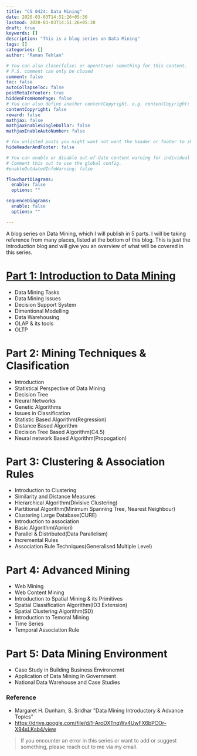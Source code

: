 ```yaml
---
title: "CS 0424: Data Mining"
date: 2020-03-03T14:51:26+05:30
lastmod: 2020-03-03T14:51:26+05:30
draft: true
keywords: []
description: "This is a blog series on Data Mining"
tags: []
categories: []
author: "Raman Tehlan"

# You can also close(false) or open(true) something for this content.
# P.S. comment can only be closed
comment: false
toc: false
autoCollapseToc: false
postMetaInFooter: true
hiddenFromHomePage: false
# You can also define another contentCopyright. e.g. contentCopyright: "This is another copyright."
contentCopyright: false
reward: false
mathjax: false
mathjaxEnableSingleDollar: false
mathjaxEnableAutoNumber: false

# You unlisted posts you might want not want the header or footer to show
hideHeaderAndFooter: false

# You can enable or disable out-of-date content warning for individual post.
# Comment this out to use the global config.
#enableOutdatedInfoWarning: false

flowchartDiagrams:
  enable: false
  options: ""

sequenceDiagrams: 
  enable: false
  options: ""

---
```


A blog series on Data Mining, which I will publish in 5 parts. I will be taking reference from many places, listed at the bottom of this blog. This is just the Introduction blog and will give you an overview of what will be covered in this series.

# [Part 1: Introduction to Data Mining](#)

- Data Mining Tasks
- Data Mining Issues
- Decision Support System
- Dimentional Modelling
- Data Warehousing
- OLAP & its tools
- OLTP

# Part 2: Mining Techniques & Clasification

- Introduction
- Statistical Perspective of Data Mining
- Decision Tree
- Neural Networks
- Genetic Algorithms
- Issues in Classification
- Statistic Based Algorithm(Regression)
- Distance Based Algorithm
- Decision Tree Based Algorithm(C4.5)
- Neural network Based Algorithm(Propogation)

# Part 3: Clustering & Association Rules

- Introduction to Clustering
- Similarity and Distance Measures
- Hierarchical Algorithm(Divisive Clustering)
- Partitional Algorithm(Minimum Spanning Tree, Nearest Neighbour)
- Clustering Large Database(CURE)
- Introduction to association
- Basic Algorithm(Apriori)
- Parallel & Distributed(Data Parallelism)
- Incremental Rules
- Association Rule Techniques(Generalised Multiple Level)

# Part 4: Advanced Mining

- Web Mining
- Web Content Mining
- Introduction to Spatial Mining & its Primitives
- Spatial Classification Algorithm(ID3 Extension)
- Spatial Clustering Algorithm(SD)
- Introduction to Temoral Mining
- Time Series
- Temporal Association Rule

# Part 5: Data Mining Environment

- Case Study in Building Business Environemnt
- Application of Data Mining In Government
- National Data Warehouse and Case Studies

### Reference
- Margaret H. Dunham, S. Sridhar "Data Mining Introductory & Advance Topics"
- https://drive.google.com/file/d/1-AroDXTnqWv4UwFX6bPCOr-X94sLKsb4/view

> If you encounter an error in this series or want to add or suggest something, please reach out to me via my email.

